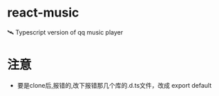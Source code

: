# react-music
🛰 Typescript version of qq music player


# 注意
- 要是clone后,报错的,改下报错那几个库的.d.ts文件，改成 export default 

